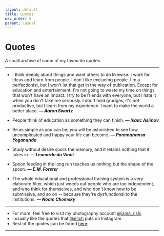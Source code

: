 ```yaml
---
layout: default
title: Quotes
nav_order: 5
parent: Casual
---
```


# Quotes

A small archive of some of my favourite quotes.

<!-- {: .fs-6 .fw-300 } -->

---

- I think deeply about things and want others to do likewise. I work for ideas and learn from people. I don't like excluding people. I'm a perfectionist, but I won't let that get in the way of publication. Except for education and entertainment, I'm not going to waste my time on things that won't have an impact. I try to be friends with everyone, but I hate it when you don't take me seriously. I don't hold grudges, it's not productive, but I learn from my experience. I want to make the world a better place. __*― Aaron Swartz*__

- People think of education as something they can finish. __*― Isaac Asimov*__

- Be as simple as you can be; you will be astonished to see how uncomplicated and happy your life can become. __*― Paramahansa Yogananda*__

- Study without desire spoils the memory, and it retains nothing that it takes in. __*― Leonardo da Vinci*__

- Spoon feeding in the long run teaches us nothing but the shape of the spoon. __*― E.M. Forster*__

- The whole educational and professional training system is a very elaborate filter, which just weeds out people who are too independent, and who think for themselves, and who don't know how to be submissive, and so on -- because they're dysfunctional to the institutions. __*― Noam Chomsky*__


---


- For more, feel free to visit my photography account [@iama_rishi](https://instagram.com/iama_rishi).
- I usually like the quotes that <a href="https://instagram.com/__nitch">@nitch</a> puts on Instagram.
- Rest of the quotes can be found [here](https://r8w.github.io/notes/2021/05/31/quotes.html).

---
